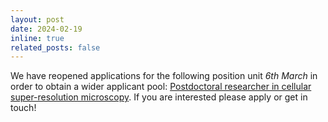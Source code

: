 ```yaml
---
layout: post
date: 2024-02-19
inline: true
related_posts: false
---
```

We have reopened applications for the following position unit *6th March* in order to obtain a wider applicant pool: [Postdoctoral researcher in cellular super-resolution microscopy](https://warwick-careers.tal.net/vx/appcentre-ext/brand-4/spa-1/candidate/so/pm/1/pl/3/opp/983-Research-Fellow-107971-0224/en-GB). If you are interested please apply or get in touch!
